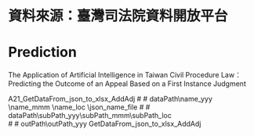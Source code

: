 # 資料來源：臺灣司法院資料開放平台
# Prediction

The Application of Artificial Intelligence in Taiwan  Civil Procedure Law：Predicting the Outcome of an  Appeal Based on a First Instance Judgment

A21_GetDataFrom_json_to_xlsx_AddAdj
    # # dataPath\name_yyy   \name_mmm   \name_loc   \json_name_file
    # # dataPath\subPath_yyy\subPath_mmm\subPath_loc\
    # # outPath\outPath_yyy
     GetDataFrom_json_to_xlsx_AddAdj

